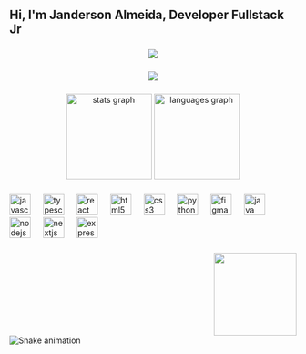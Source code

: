 <h2 align="left">Hi, I'm  Janderson Almeida, Developer Fullstack Jr</h2>

###

<div align="center">
  <img src="https://visitor-badge.laobi.icu/badge?page_id=janderson4lmeida.janderson4lmeida&"  />
</div>

###

<div align="center">
  <img src="https://visitor-badge.laobi.icu/badge?page_id=janderson4lmeida.janderson4lmeida&"  />
</div>

###

<div align="center">
  <img src="https://github-readme-stats.vercel.app/api?username=janderson4lmeida&hide_title=false&hide_rank=false&show_icons=true&include_all_commits=true&count_private=true&disable_animations=false&theme=dracula&locale=en&hide_border=false" height="150" alt="stats graph"  />
  <img src="https://github-readme-stats.vercel.app/api/top-langs?username=janderson4lmeida&locale=en&hide_title=false&layout=compact&card_width=320&langs_count=5&theme=dracula&hide_border=false" height="150" alt="languages graph"  />
</div>

###

<div align="left">
  <img src="https://cdn.jsdelivr.net/gh/devicons/devicon/icons/javascript/javascript-original.svg" height="37" alt="javascript logo"  />
  <img width="14" />
  <img src="https://cdn.jsdelivr.net/gh/devicons/devicon/icons/typescript/typescript-original.svg" height="37" alt="typescript logo"  />
  <img width="14" />
  <img src="https://cdn.jsdelivr.net/gh/devicons/devicon/icons/react/react-original.svg" height="37" alt="react logo"  />
  <img width="14" />
  <img src="https://cdn.jsdelivr.net/gh/devicons/devicon/icons/html5/html5-original.svg" height="37" alt="html5 logo"  />
  <img width="14" />
  <img src="https://cdn.jsdelivr.net/gh/devicons/devicon/icons/css3/css3-original.svg" height="37" alt="css3 logo"  />
  <img width="14" />
  <img src="https://cdn.jsdelivr.net/gh/devicons/devicon/icons/python/python-original.svg" height="37" alt="python logo"  />
  <img width="14" />
  <img src="https://cdn.jsdelivr.net/gh/devicons/devicon/icons/figma/figma-original.svg" height="37" alt="figma logo"  />
  <img width="14" />
  <img src="https://cdn.jsdelivr.net/gh/devicons/devicon/icons/java/java-original.svg" height="37" alt="java logo"  />
  <img width="14" />
  <img src="https://cdn.jsdelivr.net/gh/devicons/devicon/icons/nodejs/nodejs-original.svg" height="37" alt="nodejs logo"  />
  <img width="14" />
  <img src="https://cdn.jsdelivr.net/gh/devicons/devicon/icons/nextjs/nextjs-original.svg" height="37" alt="nextjs logo"  />
  <img width="14" />
  <img src="https://cdn.jsdelivr.net/gh/devicons/devicon/icons/express/express-original.svg" height="37" alt="express logo"  />
</div>

###

<img align="right" height="145" src="https://whoissamjarvis.com/wp-content/uploads/2016/09/jim-halpert-looks-at-computer-shakes-head.gif"  />

###

<br clear="both">

<img src="https://raw.githubusercontent.com/janderson4lmeida/janderson4lmeida/output/snake.svg" alt="Snake animation" />

###
